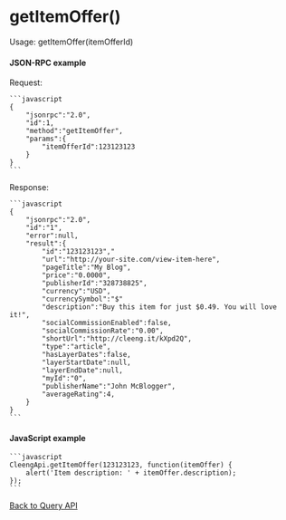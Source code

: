 getItemOffer()
==============

Usage:
    getItemOffer(itemOfferId)

#### JSON-RPC example

Request:

    ```javascript
    {
        "jsonrpc":"2.0",
        "id":1,
        "method":"getItemOffer",
        "params":{
            "itemOfferId":123123123
        }
    }
    ```

Response:

    ```javascript
    {
        "jsonrpc":"2.0",
        "id":"1",
        "error":null,
        "result":{
            "id":"123123123","
            "url":"http://your-site.com/view-item-here",
            "pageTitle":"My Blog",
            "price":"0.0000",
            "publisherId":"328738825",
            "currency":"USD",
            "currencySymbol":"$"
            "description":"Buy this item for just $0.49. You will love it!",
            "socialCommissionEnabled":false,
            "socialCommissionRate":"0.00",
            "shortUrl":"http://cleeng.it/kXpd2Q",
            "type":"article",
            "hasLayerDates":false,
            "layerStartDate":null,
            "layerEndDate":null,
            "myId":"0",
            "publisherName":"John McBlogger",
            "averageRating":4,
        }
    }
    ```


#### JavaScript example

    ```javascript
    CleengApi.getItemOffer(123123123, function(itemOffer) {
        alert('Item description: ' + itemOffer.description);
    });
    ```


[Back to Query API](Reference/Query_API)